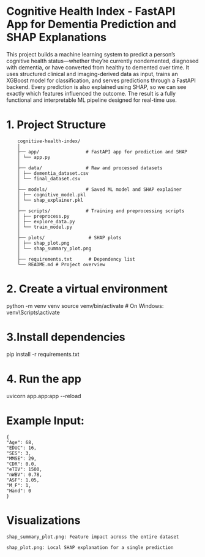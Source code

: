 # Cognitive Health Index - FastAPI App for Dementia Prediction and SHAP Explanations

This project builds a machine learning system to predict a person’s cognitive health status—whether they’re currently nondemented, diagnosed with dementia, or have converted from healthy to demented over time. It uses structured clinical and imaging-derived data as input, trains an XGBoost model for classification, and serves predictions through a FastAPI backend. Every prediction is also explained using SHAP, so we can see exactly which features influenced the outcome. The result is a fully functional and interpretable ML pipeline designed for real-time use.

# 1. Project Structure

        cognitive-health-index/
        │
        ├── app/                 # FastAPI app for prediction and SHAP
        │ └── app.py
        │
        ├── data/                # Raw and processed datasets
        │ ├── dementia_dataset.csv
        │ └── final_dataset.csv
        │
        ├── models/              # Saved ML model and SHAP explainer
        │ ├── cognitive_model.pkl
        │ └── shap_explainer.pkl
        │
        ├── scripts/             # Training and preprocessing scripts
        │ ├── preprocess.py
        │ ├── explore_data.py
        │ └── train_model.py
        │
        ├── plots/                # SHAP plots 
        │ ├── shap_plot.png
        │ └── shap_summary_plot.png
        │
        ├── requirements.txt      # Dependency list
        └── README.md # Project overview

# 2. Create a virtual environment

python -m venv venv
source venv/bin/activate  # On Windows: venv\Scripts\activate


# 3.Install dependencies

pip install -r requirements.txt


# 4. Run the app

uvicorn app.app:app --reload


# Example Input:

    {
    "Age": 68,
    "EDUC": 16,
    "SES": 3,
    "MMSE": 29,
    "CDR": 0.0,
    "eTIV": 1500,
    "nWBV": 0.78,
    "ASF": 1.05,
    "M_F": 1,
    "Hand": 0
    }


# Visualizations

    shap_summary_plot.png: Feature impact across the entire dataset

    shap_plot.png: Local SHAP explanation for a single prediction


